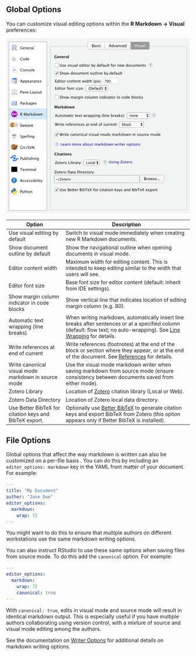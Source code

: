 <!-- -*- mode: gfm -*- -->

## Global Options

You can customize visual editing options within the **R Markdown -\> Visual** preferences:

<img src="images/visual-editing-options.png" class="illustration" width="584"/>

| Option                                                 | Description                                                                                                                                                                                          |
|--------------------------------------------------------|------------------------------------------------------------------------------------------------------------------------------------------------------------------------------------------------------|
| Use visual editing by default                          | Switch to visual mode immediately when creating new R Markdown documents.                                                                                                                            |
| Show document outline by default                       | Show the navigational outline when opening documents in visual mode.                                                                                                                                 |
| Editor content width                                   | Maximum width for editing content. This is intended to keep editing similar to the width that users will see.                                                                                        |
| Editor font size                                       | Base font size for editor content (default: inherit from IDE settings).                                                                                                                              |
| Show margin column indicator in code blocks            | Show vertical line that indicates location of editing margin column (e.g. 80).                                                                                                                       |
| Automatic text wrapping (line breaks)                  | When writing markdown, automatically insert line breaks after sentences or at a specified column (default: flow text; no auto-wrapping). See [Line Wrapping](markdown?id=line-wrapping) for details. |
| Write references at end of current                     | Write references (footnotes) at the end of the block or section where they appear, or at the end of the document. See [References](markdown?id=references) for details.                              |
| Write canonical visual mode markdown in source mode    | Use the visual mode markdown writer when saving markdown from source mode (ensure consistency between documents saved from either mode).                                                             |
| Zotero Library                                         | Location of [Zotero](technical#citations-from-zotero) citation library (Local or Web).                                                                                                               |
| Zotero Data Directory                                  | Location of Zotero local data directory.                                                                                                                                                             |
| Use Better BibTeX for citation keys and BibTeX export. | Optionally use [Better BibTeX](https://retorque.re/zotero-better-bibtex/) to generate citation keys and export BibTeX from Zotero (this option appears only if Better BibTeX is installed).          |

## File Options

Global options that affect the way markdown is written can also be customized on a per-file basis . You can do this by including an `editor_options: markdown` key in the YAML front matter of your document. For example:

``` yaml
---
title: "My Document"
author: "Jane Doe"
editor_options:
  markdown:
    wrap: 72
---
```

You might want to do this to ensure that multiple authors on different workstations use the same markdown writing options.

You can also instruct RStudio to use these same options when saving files from source mode. To do this add the `canonical` option. For example:

``` yaml
---
editor_options:
  markdown:
    wrap: 72
    canonical: true
---
```

With `canonical: true`, edits in visual mode and source mode will result in identical markdown output. This is especially useful if you have multiple authors collaborating using version control, with a mixture of source and visual mode editing among the authors.

See the documentation on [Writer Options](markdown#writer-options) for additional details on markdown writing options.
